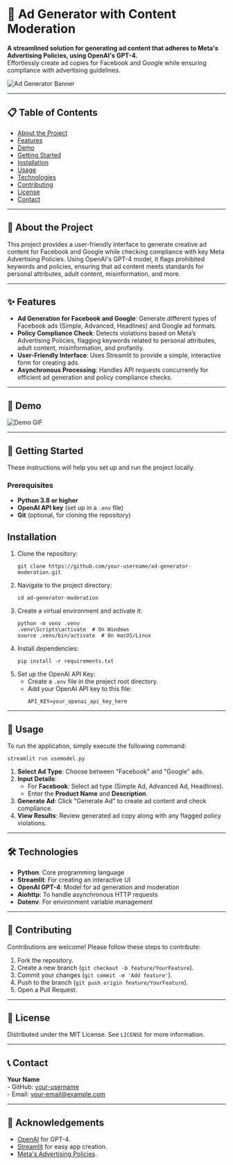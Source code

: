 <!DOCTYPE html>
<html lang="en">
<head>
<meta charset="UTF-8">
<meta name="viewport" content="width=device-width, initial-scale=1.0">
<title>Ad Generator with Content Moderation</title>
</head>
<body>

<h1>📝 Ad Generator with Content Moderation</h1>

<p><strong>A streamlined solution for generating ad content that adheres to Meta's Advertising Policies, using OpenAI's GPT-4.</strong><br>
Effortlessly create ad copies for Facebook and Google while ensuring compliance with advertising guidelines.</p>

<img src="https://link-to-your-image.com/banner.png" alt="Ad Generator Banner">
<!-- Include a relevant banner image or GIF to visually represent your project. -->

<hr>

<h2>📋 Table of Contents</h2>
<ul>
  <li><a href="#about-the-project">About the Project</a></li>
  <li><a href="#features">Features</a></li>
  <li><a href="#demo">Demo</a></li>
  <li><a href="#getting-started">Getting Started</a></li>
  <li><a href="#installation">Installation</a></li>
  <li><a href="#usage">Usage</a></li>
  <li><a href="#technologies">Technologies</a></li>
  <li><a href="#contributing">Contributing</a></li>
  <li><a href="#license">License</a></li>
  <li><a href="#contact">Contact</a></li>
</ul>

<hr>

<h2 id="about-the-project">📖 About the Project</h2>
<p>This project provides a user-friendly interface to generate creative ad content for Facebook and Google while checking compliance with key Meta Advertising Policies. Using OpenAI's GPT-4 model, it flags prohibited keywords and policies, ensuring that ad content meets standards for personal attributes, adult content, misinformation, and more.</p>

<hr>

<h2 id="features">✨ Features</h2>
<ul>
  <li><strong>Ad Generation for Facebook and Google</strong>: Generate different types of Facebook ads (Simple, Advanced, Headlines) and Google ad formats.</li>
  <li><strong>Policy Compliance Check</strong>: Detects violations based on Meta’s Advertising Policies, flagging keywords related to personal attributes, adult content, misinformation, and profanity.</li>
  <li><strong>User-Friendly Interface</strong>: Uses Streamlit to provide a simple, interactive form for creating ads.</li>
  <li><strong>Asynchronous Processing</strong>: Handles API requests concurrently for efficient ad generation and policy compliance checks.</li>
</ul>

<hr>

<h2 id="demo">🎥 Demo</h2>
<img src="https://link-to-demo-gif.com/demo.gif" alt="Demo GIF">
<!-- A quick demo showing ad generation and content moderation in action. -->

<hr>

<h2 id="getting-started">🏁 Getting Started</h2>
<p>These instructions will help you set up and run the project locally.</p>

<h3>Prerequisites</h3>
<ul>
  <li><strong>Python 3.8 or higher</strong></li>
  <li><strong>OpenAI API key</strong> (set up in a <code>.env</code> file)</li>
  <li><strong>Git</strong> (optional, for cloning the repository)</li>
</ul>

<h2 id="installation">Installation</h2>
<ol>
  <li>Clone the repository:
    <pre><code>git clone https://github.com/your-username/ad-generator-moderation.git</code></pre>
  </li>
  <li>Navigate to the project directory:
    <pre><code>cd ad-generator-moderation</code></pre>
  </li>
  <li>Create a virtual environment and activate it:
    <pre><code>python -m venv .venv
.venv\Scripts\activate  # On Windows
source .venv/bin/activate  # On macOS/Linux</code></pre>
  </li>
  <li>Install dependencies:
    <pre><code>pip install -r requirements.txt</code></pre>
  </li>
  <li>Set up the OpenAI API Key:
    <ul>
      <li>Create a <code>.env</code> file in the project root directory.</li>
      <li>Add your OpenAI API key to this file:
        <pre><code>API_KEY=your_openai_api_key_here</code></pre>
      </li>
    </ul>
  </li>
</ol>

<hr>

<h2 id="usage">🚀 Usage</h2>
<p>To run the application, simply execute the following command:</p>
<pre><code>streamlit run usemodel.py</code></pre>

<ol>
  <li><strong>Select Ad Type</strong>: Choose between "Facebook" and "Google" ads.</li>
  <li><strong>Input Details</strong>:
    <ul>
      <li>For <strong>Facebook</strong>: Select ad type (Simple Ad, Advanced Ad, Headlines).</li>
      <li>Enter the <strong>Product Name</strong> and <strong>Description</strong>.</li>
    </ul>
  </li>
  <li><strong>Generate Ad</strong>: Click "Generate Ad" to create ad content and check compliance.</li>
  <li><strong>View Results</strong>: Review generated ad copy along with any flagged policy violations.</li>
</ol>

<hr>

<h2 id="technologies">🛠️ Technologies</h2>
<ul>
  <li><strong>Python</strong>: Core programming language</li>
  <li><strong>Streamlit</strong>: For creating an interactive UI</li>
  <li><strong>OpenAI GPT-4</strong>: Model for ad generation and moderation</li>
  <li><strong>Aiohttp</strong>: To handle asynchronous HTTP requests</li>
  <li><strong>Dotenv</strong>: For environment variable management</li>
</ul>

<hr>

<h2 id="contributing">🤝 Contributing</h2>
<p>Contributions are welcome! Please follow these steps to contribute:</p>
<ol>
  <li>Fork the repository.</li>
  <li>Create a new branch (<code>git checkout -b feature/YourFeature</code>).</li>
  <li>Commit your changes (<code>git commit -m 'Add feature'</code>).</li>
  <li>Push to the branch (<code>git push origin feature/YourFeature</code>).</li>
  <li>Open a Pull Request.</li>
</ol>

<hr>

<h2 id="license">📝 License</h2>
<p>Distributed under the MIT License. See <code>LICENSE</code> for more information.</p>

<hr>

<h2 id="contact">📞 Contact</h2>
<p><strong>Your Name</strong><br>
  - GitHub: <a href="https://github.com/your-username">your-username</a><br>
  - Email: <a href="mailto:your-email@example.com">your-email@example.com</a>
</p>

<hr>

<h2>🎉 Acknowledgements</h2>
<ul>
  <li><a href="https://openai.com">OpenAI</a> for GPT-4.</li>
  <li><a href="https://streamlit.io">Streamlit</a> for easy app creation.</li>
  <li><a href="https://www.facebook.com/business/help/">Meta's Advertising Policies</a>.</li>
</ul>

</body>
</html>
